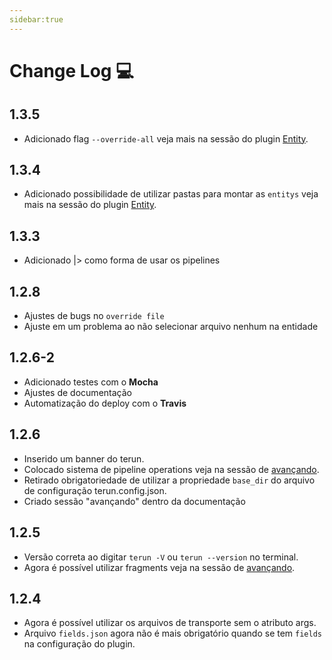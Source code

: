 ```yaml
---
sidebar:true
---
```


# Change Log :computer:

## 1.3.5
- Adicionado flag `--override-all` veja mais na sessão do plugin [Entity](./plugins.md).

## 1.3.4
- Adicionado possibilidade de utilizar pastas para montar as `entitys` veja mais na sessão do plugin [Entity](./plugins.md).

## 1.3.3
- Adicionado |> como forma de usar os pipelines

## 1.2.8
- Ajustes de bugs no `override file`
- Ajuste em um problema ao não selecionar arquivo nenhum na entidade

## 1.2.6-2
- Adicionado testes com o **Mocha**
- Ajustes de documentação
- Automatização do deploy com o **Travis**

## 1.2.6
- Inserido um banner do terun.
- Colocado sistema de pipeline operations veja na  sessão de [avançando](./advanced.md).
- Retirado obrigatoriedade de utilizar a propriedade `base_dir` do arquivo de configuração terun.config.json.
- Criado sessão "avançando" dentro da documentação

## 1.2.5

- Versão correta ao digitar `terun -V` ou `terun --version` no terminal.
- Agora é possível utilizar fragments veja na  sessão de [avançando](./advanced.md).


## 1.2.4

- Agora é possível utilizar os arquivos de transporte sem o atributo args.
- Arquivo `fields.json` agora não é mais obrigatório quando se tem `fields` na configuração do plugin.